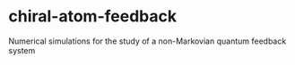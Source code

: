# chiral-atom-feedback
Numerical simulations for the study of a non-Markovian quantum feedback system
